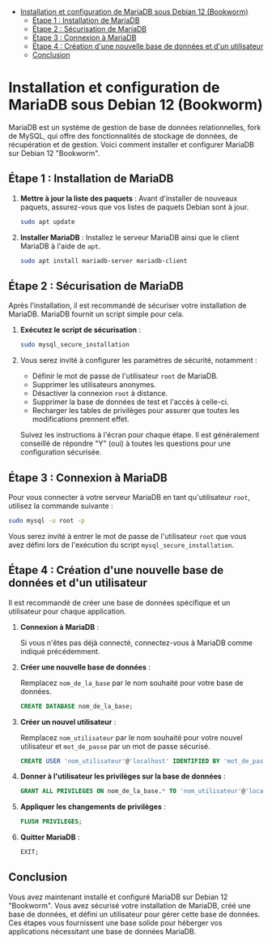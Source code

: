 - [Installation et configuration de MariaDB sous Debian 12 (Bookworm)](#installation-et-configuration-de-mariadb-sous-debian-12-bookworm)
  - [Étape 1 : Installation de MariaDB](#étape-1--installation-de-mariadb)
  - [Étape 2 : Sécurisation de MariaDB](#étape-2--sécurisation-de-mariadb)
  - [Étape 3 : Connexion à MariaDB](#étape-3--connexion-à-mariadb)
  - [Étape 4 : Création d'une nouvelle base de données et d'un utilisateur](#étape-4--création-dune-nouvelle-base-de-données-et-dun-utilisateur)
  - [Conclusion](#conclusion)


# Installation et configuration de MariaDB sous Debian 12 (Bookworm)

MariaDB est un système de gestion de base de données relationnelles, fork de MySQL, qui offre des fonctionnalités de stockage de données, de récupération et de gestion. Voici comment installer et configurer MariaDB sur Debian 12 "Bookworm".

## Étape 1 : Installation de MariaDB

1. **Mettre à jour la liste des paquets** : Avant d'installer de nouveaux paquets, assurez-vous que vos listes de paquets Debian sont à jour.

   ```bash
   sudo apt update
   ```

2. **Installer MariaDB** : Installez le serveur MariaDB ainsi que le client MariaDB à l'aide de `apt`.

   ```bash
   sudo apt install mariadb-server mariadb-client
   ```

## Étape 2 : Sécurisation de MariaDB

Après l'installation, il est recommandé de sécuriser votre installation de MariaDB. MariaDB fournit un script simple pour cela.

1. **Exécutez le script de sécurisation** :

   ```bash
   sudo mysql_secure_installation
   ```

2. Vous serez invité à configurer les paramètres de sécurité, notamment :

   - Définir le mot de passe de l'utilisateur `root` de MariaDB.
   - Supprimer les utilisateurs anonymes.
   - Désactiver la connexion `root` à distance.
   - Supprimer la base de données de test et l'accès à celle-ci.
   - Recharger les tables de privilèges pour assurer que toutes les modifications prennent effet.

   Suivez les instructions à l'écran pour chaque étape. Il est généralement conseillé de répondre "Y" (oui) à toutes les questions pour une configuration sécurisée.

## Étape 3 : Connexion à MariaDB

Pour vous connecter à votre serveur MariaDB en tant qu'utilisateur `root`, utilisez la commande suivante :

```bash
sudo mysql -u root -p
```

Vous serez invité à entrer le mot de passe de l'utilisateur `root` que vous avez défini lors de l'exécution du script `mysql_secure_installation`.

## Étape 4 : Création d'une nouvelle base de données et d'un utilisateur

Il est recommandé de créer une base de données spécifique et un utilisateur pour chaque application.

1. **Connexion à MariaDB** :

   Si vous n'êtes pas déjà connecté, connectez-vous à MariaDB comme indiqué précédemment.

2. **Créer une nouvelle base de données** :

   Remplacez `nom_de_la_base` par le nom souhaité pour votre base de données.

   ```sql
   CREATE DATABASE nom_de_la_base;
   ```

3. **Créer un nouvel utilisateur** :

   Remplacez `nom_utilisateur` par le nom souhaité pour votre nouvel utilisateur et `mot_de_passe` par un mot de passe sécurisé.

   ```sql
   CREATE USER 'nom_utilisateur'@'localhost' IDENTIFIED BY 'mot_de_passe';
   ```

4. **Donner à l'utilisateur les privilèges sur la base de données** :

   ```sql
   GRANT ALL PRIVILEGES ON nom_de_la_base.* TO 'nom_utilisateur'@'localhost';
   ```

5. **Appliquer les changements de privilèges** :

   ```sql
   FLUSH PRIVILEGES;
   ```

6. **Quitter MariaDB** :

   ```sql
   EXIT;
   ```

## Conclusion

Vous avez maintenant installé et configuré MariaDB sur Debian 12 "Bookworm". Vous avez sécurisé votre installation de MariaDB, créé une base de données, et défini un utilisateur pour gérer cette base de données. Ces étapes vous fournissent une base solide pour héberger vos applications nécessitant une base de données MariaDB.